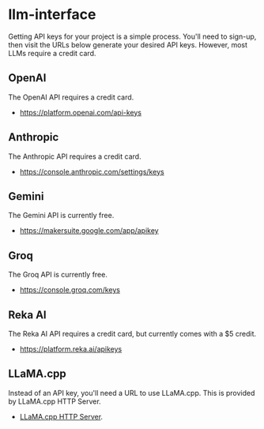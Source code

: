 # llm-interface

Getting API keys for your project is a simple process. You'll need to sign-up, then visit the URLs below generate your desired API keys. However, most LLMs require a credit card.

## OpenAI

The OpenAI API requires a credit card.

- https://platform.openai.com/api-keys

## Anthropic

The Anthropic API requires a credit card.

- https://console.anthropic.com/settings/keys

## Gemini

The Gemini API is currently free.

- https://makersuite.google.com/app/apikey

## Groq

The Groq API is currently free.

- https://console.groq.com/keys

## Reka AI

The Reka AI API requires a credit card, but currently comes with a $5 credit.

- https://platform.reka.ai/apikeys

## LLaMA.cpp

Instead of an API key, you'll need a URL to use LLaMA.cpp. This is provided by LLaMA.cpp HTTP Server.

- [LLaMA.cpp HTTP Server](https://github.com/ggerganov/llama.cpp/tree/master/examples/server).

